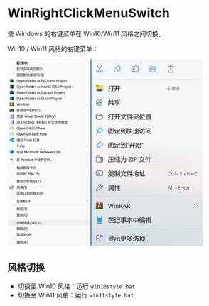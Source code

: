 # WinRightClickMenuSwitch

使 Windows 的右键菜单在 Win10/Win11 风格之间切换。

Win10 / Win11 风格的右键菜单：

![](img/win10&win11.png)

## 风格切换
- 切换至 Win10 风格：运行 `win10style.bat`
- 切换至 Win11 风格：运行 `win11style.bat`